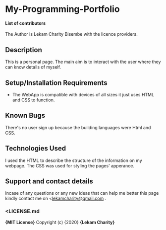 # My-Programming-Portfolio

#### **List of contributors**
The Author is Lekam Charity Bisembe with the licence providers.

## Description
This is a personal page. The main aim is to interact with the user where they can know details of myself.

## Setup/Installation Requirements
* The WebApp is compatible with devices of all sizes 
  it just uses HTML and CSS to function.
## Known Bugs
There's no user sign up because the building languages were Html and CSS.

## Technologies Used
I used the HTML to describe the structure of the information on my webpage. The CSS was used for styling the pages' apperance.

## Support and contact details
Incase of any questions or any new ideas that can help me better this page kindly contact me on <lekamcharity@gmail.com .

### <LICENSE.md
**{MIT License}**
Copyright (c) {2020} **{Lekam Charity}**